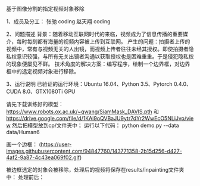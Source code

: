 基于图像分割的指定视频对象移除

1、成员及分工：
张驰
    coding
赵天翔
    coding

2、问题描述
背景：随着移动互联网时代的来临，视频成为了信息传播的重要媒介，每时每刻都有海量的视频内容被上传到互联网。
产生的问题：拍摄者上传的视频中，常有与视频无关的人出镜，而视频上传者往往未经其授权。即使拍摄者隐私权意识较强，与所有无关出镜者沟通以获取授权也是困难重重。于是侵犯隐私权的现象便屡见不鲜。
技术角度的解决方案：编写程序，绘制一个边界框，对边界框中的选定视频对象进行移除。

3、运行说明
已验证的运行环境：Ubuntu 16.04、Python 3.5、Pytorch 0.4.0、CUDA 8.0、GTX1080Ti GPU 

请先下载训练好的模型：https://www.robots.ox.ac.uk/~qwang/SiamMask_DAVIS.pth 和 https://drive.google.com/file/d/1KAi9oQVBaJU9ytr7dYr2WwEcO5NLiJvo/view
然后把模型放到cp/文件夹中；
运行以下代码：
python demo.py --data data/Human6

画一个边框：
(https://user-images.githubusercontent.com/94847760/143771358-2b15d256-d427-4af2-9a87-4c43ea069f02.gif)

被边框选定的对象会被移除，处理后的视频将保存在results/inpainting文件夹中：
处理前后：





